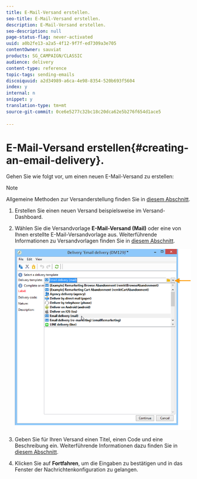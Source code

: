 ```yaml
---
title: E-Mail-Versand erstellen.
seo-title: E-Mail-Versand erstellen.
description: E-Mail-Versand erstellen.
seo-description: null
page-status-flag: never-activated
uuid: a0b2fe13-a2a5-4f12-9f7f-ed7309a3e705
contentOwner: sauviat
products: SG_CAMPAIGN/CLASSIC
audience: delivery
content-type: reference
topic-tags: sending-emails
discoiquuid: a2d34989-a6ca-4e98-8354-520b693f5604
index: y
internal: n
snippet: y
translation-type: tm+mt
source-git-commit: 0ce6e5277c32bc18c20dca62e5b276f654d1ace5

---
```



# E-Mail-Versand erstellen{#creating-an-email-delivery}.

Gehen Sie wie folgt vor, um einen neuen E-Mail-Versand zu erstellen:

>[!NOTE]
>
>Allgemeine Methoden zur Versanderstellung finden Sie in [diesem Abschnitt](../../delivery/using/steps-about-delivery-creation-steps.md).

1. Erstellen Sie einen neuen Versand beispielsweise im Versand-Dashboard.
1. Wählen Sie die Versandvorlage **E-Mail-Versand (Mail)** oder eine von Ihnen erstellte E-Mail-Versandvorlage aus. Weiterführende Informationen zu Versandvorlagen finden Sie in [diesem Abschnitt](../../delivery/using/about-templates.md).

   ![](assets/s_ncs_user_wizard_email01_1.png)

1. Geben Sie für Ihren Versand einen Titel, einen Code und eine Beschreibung ein. Weiterführende Informationen dazu finden Sie in [diesem Abschnitt](../../delivery/using/steps-create-and-identify-the-delivery.md#identifying-the-delivery).
1. Klicken Sie auf **Fortfahren**, um die Eingaben zu bestätigen und in das Fenster der Nachrichtenkonfiguration zu gelangen.

